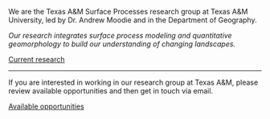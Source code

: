 
We are the Texas A&M Surface Processes research group at Texas A&M University, led by Dr. Andrew Moodie and in the Department of Geography.

*Our research integrates surface process modeling and quantitative geomorphology to build our understanding of changing landscapes.* 

<a href="/research/" class="btn btn--primary">Current research</a>

--------------------

If you are interested in working in our research group at Texas A&M, please review available opportunities and then get in touch via email.

<a href="/opportunities/" class="btn btn--primary">Available opportunities</a>